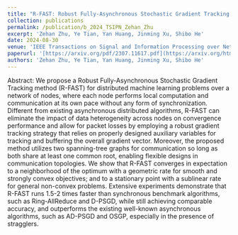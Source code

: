 ```yaml
---
title: "R-FAST: Robust Fully-Asynchronous Stochastic Gradient Tracking over General Topology"
collection: publications
permalink: /publication/b_2024_TSIPN_Zehan_Zhu
excerpt: 'Zehan Zhu, Ye Tian, Yan Huang, Jinming Xu, Shibo He'
date: 2024-08-30
venue: 'IEEE Transactions on Signal and Information Processing over Networks'
paperurl: '[https://arxiv.org/pdf/2307.11617.pdf](https://arxiv.org/html/2307.11617v2)'
authors: 'Zehan Zhu, Ye Tian, Yan Huang, Jinming Xu, Shibo He'
---
```


Abstract: We propose a Robust Fully-Asynchronous Stochastic Gradient Tracking method (R-FAST) for distributed machine learning problems over a network of nodes, where each node performs local computation and communication at its own pace without any form of synchronization. Different from existing asynchronous distributed algorithms, R-FAST can eliminate the impact of data heterogeneity across nodes on convergence performance and allow for packet losses by employing a robust gradient tracking strategy that relies on properly designed auxiliary variables for tracking and buffering the overall gradient vector. Moreover, the proposed method utilizes two spanning-tree graphs for communication so long as both share at least one common root, enabling flexible designs in communication topologies. We show that R-FAST converges in expectation to a neighborhood of the optimum with a geometric rate for smooth and strongly convex objectives; and to a stationary point with a sublinear rate for general non-convex problems. Extensive experiments demonstrate that R-FAST runs 1.5-2 times faster than synchronous benchmark algorithms, such as Ring-AllReduce and D-PSGD, while still achieving comparable accuracy, and outperforms the existing well-known asynchronous algorithms, such as AD-PSGD and OSGP, especially in the presence of stragglers.


